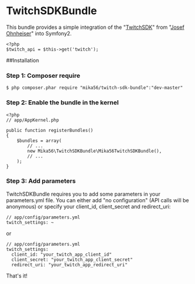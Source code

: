 TwitchSDKBundle
===============

This bundle provides a simple integration of the "[TwitchSDK](https://github.com/jofner/Twitch-SDK)" from "[Josef Ohnheiser](https://github.com/jofner)" into Symfony2.

    <?php
    $twitch_api = $this->get('twitch');

##Installation
### Step 1: Composer require
    $ php composer.phar require "mika56/twitch-sdk-bundle":"dev-master"

### Step 2: Enable the bundle in the kernel
    <?php
    // app/AppKernel.php

    public function registerBundles()
    {
        $bundles = array(
            // ...
            new Mika56\TwitchSDKBundle\Mika56TwitchSDKBundle(),
            // ...
        );
    }

### Step 3: Add parameters
TwitchSDKBundle requires you to add some parameters in your parameters.yml file.
You can either add "no configuration" (API calls will be anonymous) or specify your client_id, client_secret and redirect_uri:

    // app/config/parameters.yml
    twitch_settings: ~
or

    // app/config/parameters.yml
    twitch_settings:
      client_id: "your_twitch_app_client_id"
      client_secret: "your_twitch_app_client_secret"
      redirect_uri: "your_twitch_app_redirect_uri"

That's it!